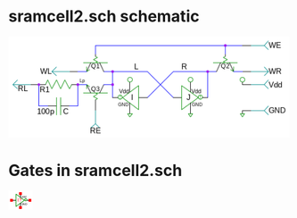 # sramcell2.sch schematic
![sramcell2.sch](sramcell2.png)
# Gates in sramcell2.sch
[ ![nots](nots-sym.png) ](nots.html)
